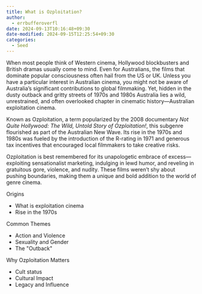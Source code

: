 ```yaml
---
title: What is Ozploitation?
author:
  - errbufferoverfl
date: 2024-09-13T10:16:48+09:30
date-modified: 2024-09-15T12:25:54+09:30
categories:
  - Seed
---
```


When most people think of Western cinema, Hollywood blockbusters and British dramas usually come to mind. Even for Australians, the films that dominate popular consciousness often hail from the US or UK. Unless you have a particular interest in Australian cinema, you might not be aware of Australia’s significant contributions to global filmmaking. Yet, hidden in the dusty outback and gritty streets of 1970s and 1980s Australia lies a wild, unrestrained, and often overlooked chapter in cinematic history—Australian exploitation cinema.

Known as Ozploitation, a term popularized by the 2008 documentary *Not Quite Hollywood: The Wild, Untold Story of Ozploitation!*, this subgenre flourished as part of the Australian New Wave. Its rise in the 1970s and 1980s was fueled by the introduction of the R-rating in 1971 and generous tax incentives that encouraged local filmmakers to take creative risks.

Ozploitation is best remembered for its unapologetic embrace of excess—exploiting sensationalist marketing, indulging in lewd humor, and reveling in gratuitous gore, violence, and nudity. These films weren’t shy about pushing boundaries, making them a unique and bold addition to the world of genre cinema.



Origins
- What is exploitation cinema
- Rise in the 1970s

Common Themes
- Action and Violence
- Sexuality and Gender
- The "Outback"

Why Ozploitation Matters
- Cult status
- Cultural Impact
- Legacy and Influence
